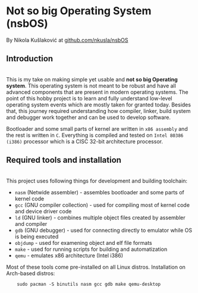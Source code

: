 # Not so big Operating System (nsbOS)
By Nikola Kušlaković at [github.com/nkusla/nsbOS](https://github.com/nkusla/nsbOS)

## Introduction

\
This is my take on making simple yet usable and **not so big Operating system**. This operating system is not meant to be robust and have all advanced components that are present in modern operating systems. The point of this hobby project is to learn and fully understand low-level operating system events which are mostly taken for granted today. Besides that, this journey required understanding how compiler, linker, build system and debugger work together and can be used to develop software.

Bootloader and some small parts of kernel are written in `x86 assembly` and the rest is written in `C`. Everything is compiled and tested on `Intel 80386 (i386)` processor which is a CISC 32-bit architecture processor.

## Required tools and installation

\
This project uses following things for development and building toolchain:

- `nasm` (Netwide assembler) - assembles bootloader and some parts of kernel code
- `gcc` (GNU compiler collection) - used for compiling most of kernel code and device driver code
- `ld` (GNU linker) - combines multiple object files created by assembler and compiler
- `gdb` (GNU debugger) - used for connecting directly to emulator while OS is being executed
- `objdump` - used for examening object and elf file formats
- `make` - used for running scripts for building and automatization
- `qemu` - emulates x86 architecture (Intel i386)

Most of these tools come pre-installed on all Linux distros. Installation on Arch-based distros:
```
	sudo pacman -S binutils nasm gcc gdb make qemu-desktop
```

<div style="page-break-after: always; visibility: hidden">\pagebreak</div>
